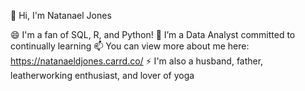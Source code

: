 👋 Hi, I'm Natanael Jones

😄 I'm a fan of SQL, R, and Python!
🌱 I’m a Data Analyst committed to continually learning
📫 You can view more about me here: https://natanaeldjones.carrd.co/
⚡ I'm also a husband, father, leatherworking enthusiast, and lover of yoga

<!---
natanaeldjones/natanaeldjones is a ✨ special ✨ repository because its `README.md` (this file) appears on your GitHub profile.
You can click the Preview link to take a look at your changes.
--->
